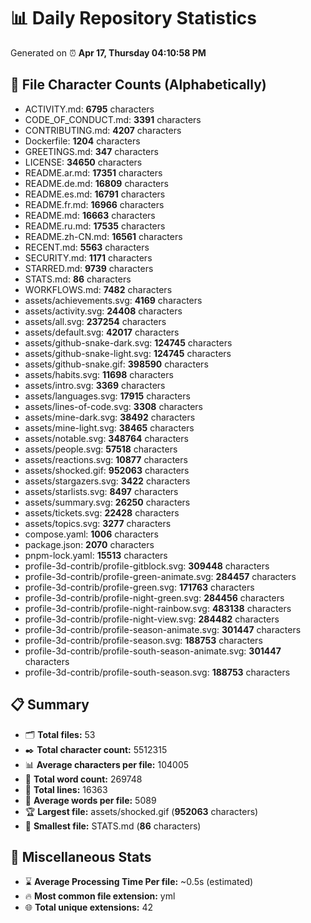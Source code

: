 # 📊 Daily Repository Statistics
Generated on ⏰ **Apr 17, Thursday 04:10:58 PM**

## 📂 File Character Counts (Alphabetically)
- ACTIVITY.md: **6795** characters
- CODE_OF_CONDUCT.md: **3391** characters
- CONTRIBUTING.md: **4207** characters
- Dockerfile: **1204** characters
- GREETINGS.md: **347** characters
- LICENSE: **34650** characters
- README.ar.md: **17351** characters
- README.de.md: **16809** characters
- README.es.md: **16791** characters
- README.fr.md: **16966** characters
- README.md: **16663** characters
- README.ru.md: **17535** characters
- README.zh-CN.md: **16561** characters
- RECENT.md: **5563** characters
- SECURITY.md: **1171** characters
- STARRED.md: **9739** characters
- STATS.md: **86** characters
- WORKFLOWS.md: **7482** characters
- assets/achievements.svg: **4169** characters
- assets/activity.svg: **24408** characters
- assets/all.svg: **237254** characters
- assets/default.svg: **42017** characters
- assets/github-snake-dark.svg: **124745** characters
- assets/github-snake-light.svg: **124745** characters
- assets/github-snake.gif: **398590** characters
- assets/habits.svg: **11698** characters
- assets/intro.svg: **3369** characters
- assets/languages.svg: **17915** characters
- assets/lines-of-code.svg: **3308** characters
- assets/mine-dark.svg: **38492** characters
- assets/mine-light.svg: **38465** characters
- assets/notable.svg: **348764** characters
- assets/people.svg: **57518** characters
- assets/reactions.svg: **10877** characters
- assets/shocked.gif: **952063** characters
- assets/stargazers.svg: **3422** characters
- assets/starlists.svg: **8497** characters
- assets/summary.svg: **26250** characters
- assets/tickets.svg: **22428** characters
- assets/topics.svg: **3277** characters
- compose.yaml: **1006** characters
- package.json: **2070** characters
- pnpm-lock.yaml: **15513** characters
- profile-3d-contrib/profile-gitblock.svg: **309448** characters
- profile-3d-contrib/profile-green-animate.svg: **284457** characters
- profile-3d-contrib/profile-green.svg: **171763** characters
- profile-3d-contrib/profile-night-green.svg: **284456** characters
- profile-3d-contrib/profile-night-rainbow.svg: **483138** characters
- profile-3d-contrib/profile-night-view.svg: **284482** characters
- profile-3d-contrib/profile-season-animate.svg: **301447** characters
- profile-3d-contrib/profile-season.svg: **188753** characters
- profile-3d-contrib/profile-south-season-animate.svg: **301447** characters
- profile-3d-contrib/profile-south-season.svg: **188753** characters

## 📋 Summary
- 🗂️ **Total files:** 53
- ✒️ **Total character count:** 5512315
- 📊 **Average characters per file:** 104005
- 📝 **Total word count:** 269748
- 🧾 **Total lines:** 16363
- 📐 **Average words per file:** 5089
- 🏆 **Largest file:** assets/shocked.gif (**952063** characters)
- 🥉 **Smallest file:** STATS.md (**86** characters)

## 🌟 Miscellaneous Stats
- ⌛ **Average Processing Time Per file:** ~0.5s (estimated)
- 🔥 **Most common file extension:** yml
- 🌐 **Total unique extensions:** 42
